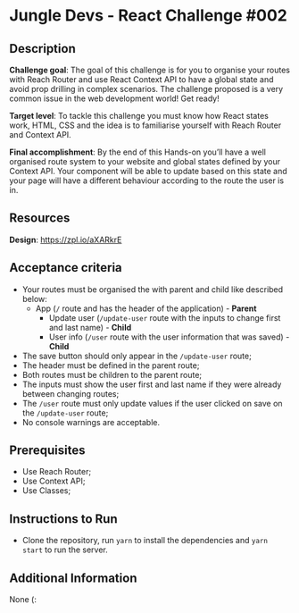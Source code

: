 # Jungle Devs - React Challenge #002

  ## Description
  **Challenge goal**: The goal of this challenge is for you to organise your routes with Reach Router and use React Context API to have a global state and avoid prop drilling in complex scenarios. The challenge proposed is a very common issue in the web development world! Get ready!
  
  **Target level**: To tackle this challenge you must know how React states work, HTML, CSS and the idea is to familiarise yourself with Reach Router and Context API.
  
  **Final accomplishment**: By the end of this Hands-on you’ll have a well organised route system to your website and global states defined by your Context API. Your component will be able to update based on this state and your page will have a different behaviour according to the route the user is in.
  
  
  ## Resources
  **Design**: https://zpl.io/aXARkrE
  
  
  ## Acceptance criteria
  * Your routes must be organised the with parent and child like described below:
    * App (`/` route and has the header of the application) - **Parent**
      * Update user (`/update-user` route with the inputs to change first and last name) - **Child**
      * User info (`/user` route with the user information that was saved) - **Child**
  * The save button should only appear in the `/update-user` route;
  * The header must be defined in the parent route;
  * Both routes must be children to the parent route;
  * The inputs must show the user first and last name if they were already between changing routes;
  * The `/user` route must only update values if the user clicked on save on the `/update-user` route;
  * No console warnings are acceptable.
  
## Prerequisites
  * Use Reach Router;
  * Use Context API;
  * Use Classes;
  
## Instructions to Run
  * Clone the repository, run `yarn` to install the dependencies and `yarn start` to run the server.
  
## Additional Information
  None (:
